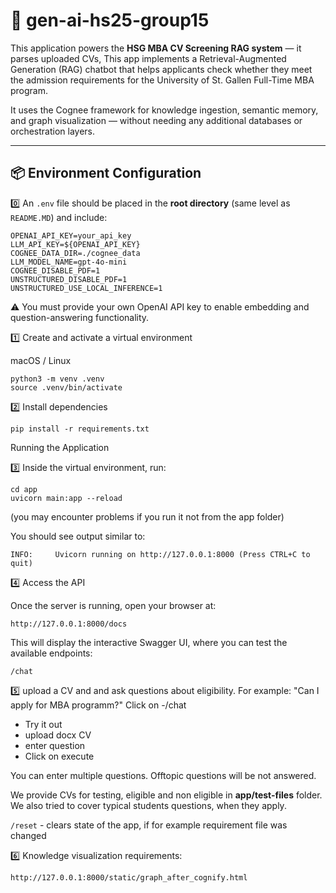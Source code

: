 # 🧠 gen-ai-hs25-group15

This application powers the **HSG MBA CV Screening RAG system** — it parses uploaded CVs, This app implements a Retrieval-Augmented Generation (RAG) chatbot that helps applicants check whether they meet the admission requirements for the University of St. Gallen Full-Time MBA program.

It uses the Cognee framework for knowledge ingestion, semantic memory, and graph visualization — without needing any additional databases or orchestration layers.

---

## 📦 Environment Configuration

0️⃣ An `.env` file should be placed in the **root directory** (same level as `README.MD`) and include:

```env
OPENAI_API_KEY=your_api_key
LLM_API_KEY=${OPENAI_API_KEY}
COGNEE_DATA_DIR=./cognee_data
LLM_MODEL_NAME=gpt-4o-mini
COGNEE_DISABLE_PDF=1
UNSTRUCTURED_DISABLE_PDF=1
UNSTRUCTURED_USE_LOCAL_INFERENCE=1
```

⚠️ You must provide your own OpenAI API key to enable embedding and question-answering functionality.

1️⃣ Create and activate a virtual environment

macOS / Linux

```
python3 -m venv .venv
source .venv/bin/activate
```

2️⃣ Install dependencies

```
pip install -r requirements.txt
```

Running the Application


3️⃣ Inside the virtual environment, run:
```
cd app
uvicorn main:app --reload
```
(you may encounter problems if you run it not from the app folder)


You should see output similar to:
```
INFO:     Uvicorn running on http://127.0.0.1:8000 (Press CTRL+C to quit)
```

4️⃣  Access the API

Once the server is running, open your browser at:
```
http://127.0.0.1:8000/docs
```

This will display the interactive Swagger UI, where you can test the available endpoints:
```
/chat
```
5️⃣ upload a CV and and ask questions about eligibility. For example: "Can I apply for MBA programm?"
Click on 
-/chat
- Try it out
- upload docx CV
- enter question
- Click on execute

You can enter multiple questions. Offtopic questions will be not answered.

We provide CVs for testing, eligible and non eligible in **app/test-files** folder. We also tried to cover typical students questions, when they apply. 

`/reset` - clears state of the app, if for example requirement file was changed

6️⃣ Knowledge visualization requirements:
```
http://127.0.0.1:8000/static/graph_after_cognify.html
```
